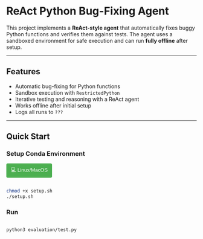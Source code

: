 # ReAct Python Bug-Fixing Agent

This project implements a **ReAct-style agent** that automatically fixes buggy Python functions and verifies them against tests.
The agent uses a sandboxed environment for safe execution and can run **fully offline** after setup.

---

## Features

- Automatic bug-fixing for Python functions
- Sandbox execution with `RestrictedPython`
- Iterative testing and reasoning with a ReAct agent
- Works offline after initial setup
- Logs all runs to `???`

---

##  Quick Start

### Setup Conda Environment

<button style="background:#4CAF50;color:white;padding:8px 12px;border:none;border-radius:4px;cursor:pointer;">
💻 Linux/MacOS
</button>

```bash

chmod +x setup.sh
./setup.sh
```

### Run

```bash

python3 evaluation/test.py
```


